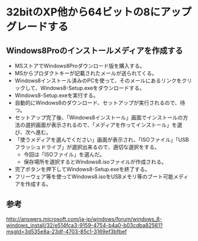 ﻿# 32bitのXP他から64ビットの8にアップグレードする

## Windows8Proのインストールメディアを作成する

- MSストアでWindows8Proダウンロード版を購入する。
- MSからプロダクトキーが記載されたメールが送られてくる。
- Windows8インストール済みのPCを使って、そのメールにあるリンクをクリックして、Windows8-Setup.exeをダウンロードする。
- Windows8-Setup.exeを実行する。
- 自動的にWindows8のダウンロード、セットアップが実行されるので、待つ。
- セットアップ完了後、「Windows8インストール」画面でインストールの方法の選択画面が表示されるので、「メディアを作ってインストール」を選び、次へ進む。
- 「使うメディアを選んでください」画面が表示され、「ISOファイル」「USBフラッシュドライブ」が選択出来るので、適切な選択をする。
  - 今回は「ISOファイル」を選んだ。
  - 保存場所を選択するとWindows8.isoファイルが作成される。
- 完了ボタンを押下してWindows8-Setup.exeを終了する。
- フリーウェア等を使ってWindows8.isoをUSBメモリ等のブート可能メディアを作成する。

## 参考
http://answers.microsoft.com/ja-jp/windows/forum/windows_8-windows_install/32/e514fca3-9159-4754-b4a0-b03cdba82561?msgId=3d535e8a-23df-4703-85c1-3169ef3bfbef
